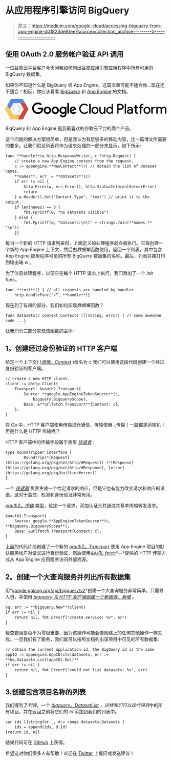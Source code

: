 # 从应用程序引擎访问 BigQuery

> 原文：<https://medium.com/google-cloud/accessing-bigquery-from-app-engine-d01823de81ee?source=collection_archive---------0----------------------->

## 使用 OAuth 2.0 服务帐户验证 API 调用

一位谷歌云平台客户今天问我如何列出谷歌应用引擎应用程序中所有可用的 BigQuery 数据集。

如果你不知道什么是 BigQuery 或 App Engine，这篇文章可能不适合你…现在还不适合！相反，你应该看看 [BigQuery](https://cloud.google.com/bigquery/what-is-bigquery) 和 [App Engine](https://cloud.google.com/appengine/docs) 的文档。

![](img/1d6d1211229d7c0fe47c03f1446c1674.png)

BigQuery 和 App Engine 是我最喜欢的谷歌云平台的两个产品。

这个问题的解决方案很简单，但是我认为有足够多的移动内容，比一篇博文所需要的要多。让我们假设列表将作为请求处理的一部分来显示，如下所示:

```
func **handle**(w http.ResponseWriter, r *http.Request) {
    // create a new App Engine context from the request.
    c := appengine.**NewContext**(r) // obtain the list of dataset names.
    **names**, err := **datasets**(c)
    if err != nil {
        http.Error(w, err.Error(), http.StatusInternalServerError)
        return
    } w.Header().Set("Content-Type", "text") // print it to the output.
    if len(names) == 0 {
        fmt.Fprintf(w, "no datasets visible")
    } else {
        fmt.Fprintf(w, "datasets:\n\t" + strings.Join(**names,** "\n"))
    }}
```

每当一个新的 HTTP 请求到来时，上面定义的处理程序就会被执行。它将创建一个新的 App Engine 上下文，然后由*数据集*函数使用，返回一个列表，其中包含 App Engine 应用程序可见的所有 BigQuery 数据集的名称。最后，列表将被打印到输出端 *w* 。

为了注册处理程序，以便它在每个 HTTP 请求上执行，我们添加了一个 *init* func。

```
func **init**() { // all requests are handled by handler.
    http.HandleFunc(“/”, **handle**)}
```

现在到了有趣的部分，我们如何实现*数据集*函数？

```
func datasets(c context.Context) ([]string, error) { // some awesome code ...}
```

让我们分三部分实现该函数的主体:

## **1。创建经过身份验证的 HTTP 客户端**

给定一个上下文( [*)语境。Context*](https://godoc.org/golang.org/x/net/context#Context) )命名为 *c* 我们可以使用这段代码创建一个经过身份验证的客户端。

```
// create a new HTTP client.
client := &http.Client{
    Transport: &oauth2.Transport{
        Source: **google.AppEngineTokenSource**(c,
            bigquery.BigqueryScope),
        Base: &**urlfetch.Transport**{Context: c},
    },
}
```

在 Go 中，HTTP 客户端使用传输进行通信，传输使用…传输！一路都是运输机！但是什么是 HTTP 传输呢？

HTTP 客户端中的传输字段属于类型 [*往返者*](http://golang.org/pkg/net/http#RoundTripper) :

```
type RoundTripper interface {
        RoundTrip(*[Request](https://golang.org/pkg/net/http/#Request)) (*[Response](https://golang.org/pkg/net/http/#Response), [error](https://golang.org/pkg/builtin/#error))
}
```

一个 [*往返器*](http://golang.org/pkg/net/http#RoundTripper) 负责生成一个给定请求的响应，但是它也有能力改变请求和响应的设置。这对于监控、检测和身份验证非常有用。

[*oauth2。传输*](https://godoc.org/golang.org/x/oauth2#Transport) 类型，给定一个请求，添加认证头并通过其基本传输转发请求。

```
&oauth2.Transport{
    Source: google.**AppEngineTokenSource**(c, **bigquery.BigqueryScope**),
    Base: &urlfetch.Transport{Context: c},
}
```

上面的代码片段创建了一个新的 [*oauth2。Transport*](https://godoc.org/golang.org/x/oauth2#Transport) 使用 App Engine 项目的默认服务帐户对请求进行身份验证，然后使用由[*URL fetch*](https://cloud.google.com/appengine/docs/go/urlfetch/)*—*提供的 HTTP 传输方式从 App Engine 应用程序访问外部资源。

## **2。创建一个大查询服务并列出所有数据集**

用“[google.golang.org/api/bigquery/v2](http://google.golang.org/api/bigquery/v2)”创建一个大查询服务非常简单。只需导入包，并使用 [*bigquery 为 HTTP 客户端创建一个新服务。新增*](https://godoc.org/google.golang.org/api/bigquery/v2#New) 。

```
bq, err := **bigquery.New**(client)
if err != nil {
    return nil, fmt.Errorf("create service: %v", err)
}
```

检查错误是否不为零很重要，因为该操作可能会像网络上的任何其他操作一样失败。一旦我们有了服务，我们就可以按照文档列出该项目中可见的所有数据集:

```
// obtain the current application id, the BigQuery id is the same
appID := appengine.AppID(ctx)datasets, err := **bq.Datasets.List(appID).Do()**
if err != nil {
    return nil, fmt.Errorf("could not list datasets: %v", err)
}
```

## 3.创建包含项目名称的列表

我们得到了*列表*，一个 [*bigquery。DatasetList*](https://godoc.org/google.golang.org/api/bigquery/v2#DatasetList) *，*这样我们可以迭代*项目*中的所有项目，并在返回之前将它们的 *Id* 添加到我们的列表中。

```
var ids []stringfor _, d:= range datasets.Datasets {
    ids = append(ids, d.Id)
}return id, nil
```

结果代码可在 [GitHub](https://github.com/GoogleCloudPlatform/golang-samples/tree/master/appengine/bigquery) 上获得。

希望这对你们很多人有帮助！欢迎在 [Twitter](http://twitter.com/francesc) 上提问或发送建议！